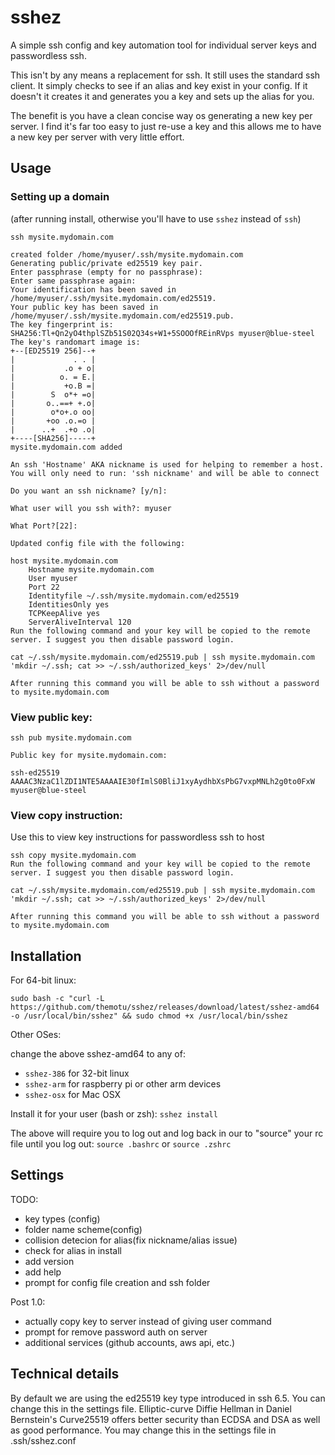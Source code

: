 # sshez
A simple ssh config and key automation tool for individual server keys and passwordless ssh.

This isn't by any means a replacement for ssh. It still uses the standard ssh client. It simply checks to see if an alias and key exist in your config. If it doesn't it creates it and generates you a key and sets up the alias for you.

The benefit is you have a clean concise way os generating a new key per server. I find it's far too easy to just re-use a key and this allows me to have a new key per server with very little effort.


## Usage

### Setting up a domain
(after running install, otherwise you'll have to use `sshez` instead of `ssh`)
```
ssh mysite.mydomain.com

created folder /home/myuser/.ssh/mysite.mydomain.com
Generating public/private ed25519 key pair.
Enter passphrase (empty for no passphrase): 
Enter same passphrase again: 
Your identification has been saved in /home/myuser/.ssh/mysite.mydomain.com/ed25519.
Your public key has been saved in /home/myuser/.ssh/mysite.mydomain.com/ed25519.pub.
The key fingerprint is:
SHA256:Tl+Qn2yO4thplSZb51S02Q34s+W1+5SOOOfREinRVps myuser@blue-steel
The key's randomart image is:
+--[ED25519 256]--+
|             . . |
|           .o + o|
|          o. = E.|
|           +o.B =|
|        S  o*+ =o|
|       o..==+ +.o|
|        o*o+.o oo|
|       +oo .o.=o |
|      ..+  .+o .o|
+----[SHA256]-----+
mysite.mydomain.com added

An ssh 'Hostname' AKA nickname is used for helping to remember a host. You will only need to run: 'ssh nickname' and will be able to connect

Do you want an ssh nickname? [y/n]: 

What user will you ssh with?: myuser

What Port?[22]: 

Updated config file with the following:

host mysite.mydomain.com
	Hostname mysite.mydomain.com
	User myuser
	Port 22
	Identityfile ~/.ssh/mysite.mydomain.com/ed25519
	IdentitiesOnly yes
	TCPKeepAlive yes
	ServerAliveInterval 120
Run the following command and your key will be copied to the remote server. I suggest you then disable password login.

cat ~/.ssh/mysite.mydomain.com/ed25519.pub | ssh mysite.mydomain.com 'mkdir ~/.ssh; cat >> ~/.ssh/authorized_keys' 2>/dev/null 

After running this command you will be able to ssh without a password to mysite.mydomain.com
```
### View public key:
```
ssh pub mysite.mydomain.com

Public key for mysite.mydomain.com:

ssh-ed25519 AAAAC3NzaC1lZDI1NTE5AAAAIE30fImlS0BliJ1xyAydhbXsPbG7vxpMNLh2g0to0FxW myuser@blue-steel
```

### View copy instruction:
Use this to view key instructions for passwordless ssh to host
```
ssh copy mysite.mydomain.com
Run the following command and your key will be copied to the remote server. I suggest you then disable password login.

cat ~/.ssh/mysite.mydomain.com/ed25519.pub | ssh mysite.mydomain.com 'mkdir ~/.ssh; cat >> ~/.ssh/authorized_keys' 2>/dev/null 

After running this command you will be able to ssh without a password to mysite.mydomain.com
```

## Installation

For 64-bit linux:

`sudo bash -c "curl -L https://github.com/themotu/sshez/releases/download/latest/sshez-amd64 -o /usr/local/bin/sshez" && sudo chmod +x /usr/local/bin/sshez`

Other OSes:

change the above sshez-amd64 to any of:

* `sshez-386` for 32-bit linux
* `sshez-arm` for raspberry pi or other arm devices
* `sshez-osx` for Mac OSX

Install it for your user (bash or zsh):
`sshez install`

The above will require you to log out and log back in our to "source" your rc file until you log out: `source .bashrc` or `source .zshrc`

## Settings
TODO: 
* key types (config)
* folder name scheme(config)
* collision detecion for alias(fix nickname/alias issue)
* check for alias in install
* add version
* add help
* prompt for config file creation and ssh folder

Post 1.0:
* actually copy key to server instead of giving user command
* prompt for remove password auth on server
* additional services (github accounts, aws api, etc.)

## Technical details

By default we are using the ed25519 key type introduced in ssh 6.5. You can change this in the settings file. Elliptic-curve Diffie Hellman in Daniel Bernstein's Curve25519 offers better security than ECDSA and DSA as well as good performance. You may change this in the settings file in .ssh/sshez.conf